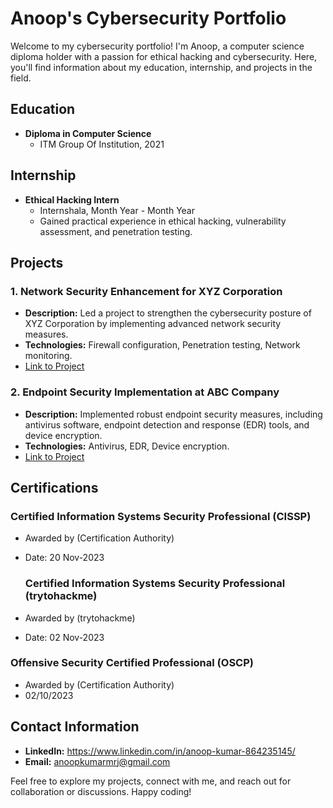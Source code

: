 # Anoop's Cybersecurity Portfolio

Welcome to my cybersecurity portfolio! I'm Anoop, a computer science diploma holder with a passion for ethical hacking and cybersecurity. Here, you'll find information about my education, internship, and projects in the field.

## Education
- **Diploma in Computer Science**
  - ITM Group Of Institution, 2021

## Internship
- **Ethical Hacking Intern**
  - Internshala, Month Year - Month Year
  - Gained practical experience in ethical hacking, vulnerability assessment, and penetration testing.

## Projects

### 1. Network Security Enhancement for XYZ Corporation
- **Description:** Led a project to strengthen the cybersecurity posture of XYZ Corporation by implementing advanced network security measures.
- **Technologies:** Firewall configuration, Penetration testing, Network monitoring.
- [Link to Project](link/to/network-security-project)

### 2. Endpoint Security Implementation at ABC Company
- **Description:** Implemented robust endpoint security measures, including antivirus software, endpoint detection and response (EDR) tools, and device encryption.
- **Technologies:** Antivirus, EDR, Device encryption.
- [Link to Project](link/to/endpoint-security-project)

## Certifications

### Certified Information Systems Security Professional (CISSP)
- Awarded by (Certification Authority)
- Date: 20 Nov-2023

  ### Certified Information Systems Security Professional (trytohackme)
- Awarded by (trytohackme)
- Date: 02 Nov-2023

### Offensive Security Certified Professional (OSCP)
- Awarded by (Certification Authority)
- 02/10/2023

## Contact Information

- **LinkedIn:** https://www.linkedin.com/in/anoop-kumar-864235145/
- **Email:** anoopkumarmrj@gmail.com

Feel free to explore my projects, connect with me, and reach out for collaboration or discussions. Happy coding!


